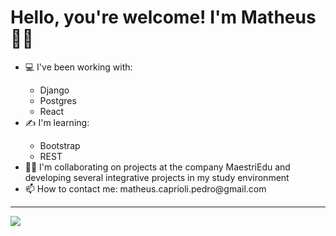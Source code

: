 <h1>Hello, you're welcome! I'm Matheus 👋👋 </h1>
<div>
  <ul>
    <li>💻 I've been working with: </li>
    <ul>
      <li>Django</li>
      <li>Postgres</li>
      <li>React</li>
    </ul>
    <li>✍️ I'm learning: </li>
    <ul>
      <li>Bootstrap</li>
      <li>REST</li>
    </ul>
    <li>🤷‍♂️ I'm collaborating on projects at the company MaestriEdu and developing several integrative projects in my study environment </li>
    <li>📫 How to contact me: matheus.caprioli.pedro@gmail.com </li>
  </ul>  
</div>
<hr>
<img src="https://github-readme-stats.vercel.app/api?username=Matheus-Pedro&show_icons=true&theme=dracula"/>
